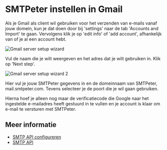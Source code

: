 # SMTPeter instellen in Gmail

Als je Gmail als client wil gebruiken voor het verzenden van e-mails vanaf jouw domein, kun je dat doen door bij 'settings' naar de tab 'Accounts and Import' te gaan. Vervolgens klik je op 'edit info' of 'add account', afhankelijk van of je al een account hebt.

![Gmail server setup wizard](Images/gmail-2.png 'Gmail server setup wizard')

Vul de naam die je wilt weergeven en het adres dat je wilt gebruiken in. Klik op 'Next step'.

![Gmail server setup wizard 2](Images/gmail-1.png 'Gmail server setup wizard 2')

Hier vul je jouw SMTPeter gegevens in en de domeinnaam van SMTPeter, mail.smtpeter.com. Tevens selecteer je de poort die je wil gaan gebruiken.

Hierna hoef je alleen nog maar de verificatiecode die Google naar het ingestelde e-mailadres heeft gestuurd in te vullen en je account is klaar om e-mail te versturen met SMTPeter.

## Meer informatie

* [SMTP API configureren](./introduction-smtp-api)
* [SMTP API](./smtp-api)
